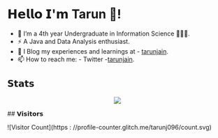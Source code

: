 # 𝗛𝗲𝗹𝗹𝗼 𝗜'𝗺 Tarun 👋!
- 🔭 I’m a 4th year Undergraduate in Information Science 👨🏻‍💻. 
- ⚡ A Java and Data Analysis enthusiast.
- 🌱 I Blog my experiences and learnings at - [tarunjain](https://tarunjain.hashnode.dev/). 
- 📫 How to reach me: - Twitter -[tarunjain](https://twitter.com/i_amtarunjain).

## 𝗦𝘁𝗮𝘁𝘀
</p>
<p align="center">
  <img src ="https://github-readme-stats.vercel.app/api?username=tarunj096&show_icons=true&count_private=true&theme=default&hide_border=true&hide=issues,contribs&include_all_commits=true">
</p>
## 𝗩𝗶𝘀𝗶𝘁𝗼𝗿𝘀

![Visitor Count](https : //profile-counter.glitch.me/tarunj096/count.svg)

<!--
**tarunj096/tarunj096** is a ✨ _special_ ✨ repository because its `README.md` (this file) appears on your GitHub profile.

Here are some ideas to get you started:

- 🔭 I’m currently working on ...
- 🌱 I’m currently learning ...
- 👯 I’m looking to collaborate on ...
- 🤔 I’m looking for help with ...
- 💬 Ask me about ...
- 📫 How to reach me: ...
- 😄 Pronouns: ...
- ⚡ Fun fact: ...
-->
